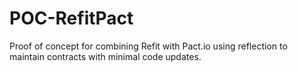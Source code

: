 # POC-RefitPact
Proof of concept for combining Refit with Pact.io using reflection to maintain contracts with minimal code updates.
